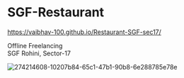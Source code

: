 # SGF-Restaurant
https://vaibhav-100.github.io/Restaurant-SGF-sec17/

Offline Freelancing <br>
SGF Rohini, Sector-17

![274214608-10207b84-65c1-47b1-90b8-6e288785e78e](https://github.com/vaibhav-1098/SGF-Restaurant/assets/169792003/121e383e-a3d6-4f4e-944c-e6fe75448cb9)
